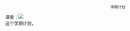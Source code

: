                                                   学期计划
课表：![](/pic/课表.jpg)                                                   
 这个学期计划，
